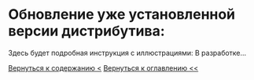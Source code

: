 # Обновление уже установленной версии дистрибутива:

Здесь будет подробная инструкция с иллюстрациями: В разработке...

[Вернуться к содержанию <](contents.md)
[Вернуться к оглавлению <<](index.md)